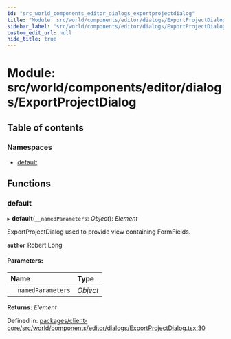 ```yaml
---
id: "src_world_components_editor_dialogs_exportprojectdialog"
title: "Module: src/world/components/editor/dialogs/ExportProjectDialog"
sidebar_label: "src/world/components/editor/dialogs/ExportProjectDialog"
custom_edit_url: null
hide_title: true
---
```


# Module: src/world/components/editor/dialogs/ExportProjectDialog

## Table of contents

### Namespaces

- [default](src_world_components_editor_dialogs_exportprojectdialog.default.md)

## Functions

### default

▸ **default**(`__namedParameters`: *Object*): *Element*

ExportProjectDialog used to provide view containing FormFields.

**`author`** Robert Long

#### Parameters:

Name | Type |
:------ | :------ |
`__namedParameters` | *Object* |

**Returns:** *Element*

Defined in: [packages/client-core/src/world/components/editor/dialogs/ExportProjectDialog.tsx:30](https://github.com/xr3ngine/xr3ngine/blob/a16a45d7e/packages/client-core/src/world/components/editor/dialogs/ExportProjectDialog.tsx#L30)
